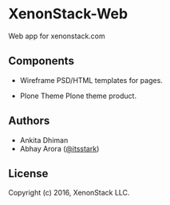 XenonStack-Web
==============
Web app for xenonstack.com


Components
----------

 * Wireframe
   PSD/HTML templates for pages.

 * Plone Theme
   Plone theme product.


Authors
-------
 * Ankita Dhiman
 * Abhay Arora ([@itsstark](https://github.com/itsstark))


License
-------
Copyright (c) 2016, XenonStack LLC.
